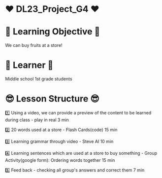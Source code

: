 # :heart: DL23_Project_G4 :heart:

# :book: Learning Objective :book:
  We can buy fruits at a store!
# :pencil: Learner :pencil:
  Middle school 1st grade students
# :sunglasses: Lesson Structure :sunglasses:
:one: Using a video, we can provide a preview of the content to be learned during class - play in real                                3 min

:two: 20 words used at a store - Flash Cards(code)                                                                                   15 min

:three: Learning grammar through video - Steve AI                                                                                    10 min

:four: Learning sentences which are used at a store to buy something - Group Activity(google form): Ordering words together          15 min

:five: Feed back - checking all group's answers and correct them                                                                      7 min
